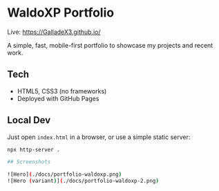 # WaldoXP Portfolio

Live: https://GalladeX3.github.io/

A simple, fast, mobile-first portfolio to showcase my projects and recent work.

## Tech
- HTML5, CSS3 (no frameworks)
- Deployed with GitHub Pages

## Local Dev
Just open `index.html` in a browser, or use a simple static server:

```bash
npx http-server .

## Screenshots

![Hero](./docs/portfolio-waldoxp.png)
![Hero (variant)](./docs/portfolio-waldoxp-2.png)

